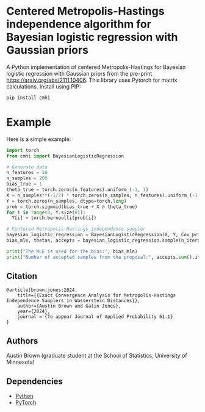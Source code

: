 # Centered Metropolis-Hastings independence algorithm for Bayesian logistic regression with Gaussian priors

A Python implementation of centered Metropolis-Hastings for Bayesian logistic regression with Gaussian priors from the pre-print https://arxiv.org/abs/2111.10406. This library uses Pytorch for matrix calculations. Install using PIP:

```bash
pip install cmhi
```

# Example

Here is a simple example:

```python
import torch
from cmhi import BayesianLogisticRegression

# Generate data
n_features = 10
n_samples = 200
bias_true = 1
theta_true = torch.zeros(n_features).uniform_(-1, 1)
X = n_samples**(-1/2) * torch.zeros(n_samples, n_features).uniform_(-1, 1)
Y = torch.zeros(n_samples, dtype=torch.long)
prob = torch.sigmoid(bias_true + X @ theta_true)
for i in range(0, Y.size(0)):
  Y[i] = torch.bernoulli(prob[i])

# Centered Metropolis-Hastings independence sampler
bayesian_logistic_regression = BayesianLogisticRegression(X, Y, Cov_prior = 10 * torch.eye(n_features))
bias_mle, thetas, accepts = bayesian_logistic_regression.sample(n_iterations = 10**4)

print("The MLE is used for the bias:", bias_mle)
print("Number of accepted samples from the proposal:", accepts.sum().item())
```

## Citation

```
@article{brown:jones:2024,
    title={{Exact Convergence Analysis for Metropolis-Hastings Independence Samplers in Wasserstein Distances}}, 
    author={Austin Brown and Galin Jones},
    year={2024},
    journal = {To appear Journal of Applied Probability 61.1}
}
```

## Authors

Austin Brown (graduate student at the School of Statistics, University of Minnesota)

## Dependencies

* [Python](https://www.python.org)
* [PyTorch](http://pytorch.org/)
